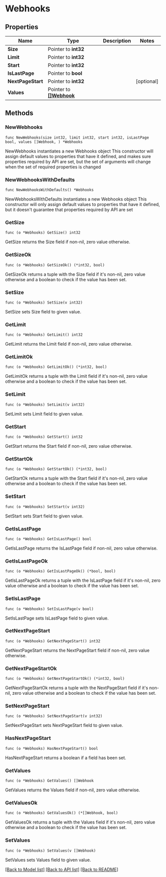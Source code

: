 # Webhooks

## Properties

Name | Type | Description | Notes
------------ | ------------- | ------------- | -------------
**Size** | Pointer to **int32** |  | 
**Limit** | Pointer to **int32** |  | 
**Start** | Pointer to **int32** |  | 
**IsLastPage** | Pointer to **bool** |  | 
**NextPageStart** | Pointer to **int32** |  | [optional] 
**Values** | Pointer to [**[]Webhook**](webhook.md) |  | 

## Methods

### NewWebhooks

`func NewWebhooks(size int32, limit int32, start int32, isLastPage bool, values []Webhook, ) *Webhooks`

NewWebhooks instantiates a new Webhooks object
This constructor will assign default values to properties that have it defined,
and makes sure properties required by API are set, but the set of arguments
will change when the set of required properties is changed

### NewWebhooksWithDefaults

`func NewWebhooksWithDefaults() *Webhooks`

NewWebhooksWithDefaults instantiates a new Webhooks object
This constructor will only assign default values to properties that have it defined,
but it doesn't guarantee that properties required by API are set

### GetSize

`func (o *Webhooks) GetSize() int32`

GetSize returns the Size field if non-nil, zero value otherwise.

### GetSizeOk

`func (o *Webhooks) GetSizeOk() (*int32, bool)`

GetSizeOk returns a tuple with the Size field if it's non-nil, zero value otherwise
and a boolean to check if the value has been set.

### SetSize

`func (o *Webhooks) SetSize(v int32)`

SetSize sets Size field to given value.


### GetLimit

`func (o *Webhooks) GetLimit() int32`

GetLimit returns the Limit field if non-nil, zero value otherwise.

### GetLimitOk

`func (o *Webhooks) GetLimitOk() (*int32, bool)`

GetLimitOk returns a tuple with the Limit field if it's non-nil, zero value otherwise
and a boolean to check if the value has been set.

### SetLimit

`func (o *Webhooks) SetLimit(v int32)`

SetLimit sets Limit field to given value.


### GetStart

`func (o *Webhooks) GetStart() int32`

GetStart returns the Start field if non-nil, zero value otherwise.

### GetStartOk

`func (o *Webhooks) GetStartOk() (*int32, bool)`

GetStartOk returns a tuple with the Start field if it's non-nil, zero value otherwise
and a boolean to check if the value has been set.

### SetStart

`func (o *Webhooks) SetStart(v int32)`

SetStart sets Start field to given value.


### GetIsLastPage

`func (o *Webhooks) GetIsLastPage() bool`

GetIsLastPage returns the IsLastPage field if non-nil, zero value otherwise.

### GetIsLastPageOk

`func (o *Webhooks) GetIsLastPageOk() (*bool, bool)`

GetIsLastPageOk returns a tuple with the IsLastPage field if it's non-nil, zero value otherwise
and a boolean to check if the value has been set.

### SetIsLastPage

`func (o *Webhooks) SetIsLastPage(v bool)`

SetIsLastPage sets IsLastPage field to given value.


### GetNextPageStart

`func (o *Webhooks) GetNextPageStart() int32`

GetNextPageStart returns the NextPageStart field if non-nil, zero value otherwise.

### GetNextPageStartOk

`func (o *Webhooks) GetNextPageStartOk() (*int32, bool)`

GetNextPageStartOk returns a tuple with the NextPageStart field if it's non-nil, zero value otherwise
and a boolean to check if the value has been set.

### SetNextPageStart

`func (o *Webhooks) SetNextPageStart(v int32)`

SetNextPageStart sets NextPageStart field to given value.

### HasNextPageStart

`func (o *Webhooks) HasNextPageStart() bool`

HasNextPageStart returns a boolean if a field has been set.

### GetValues

`func (o *Webhooks) GetValues() []Webhook`

GetValues returns the Values field if non-nil, zero value otherwise.

### GetValuesOk

`func (o *Webhooks) GetValuesOk() (*[]Webhook, bool)`

GetValuesOk returns a tuple with the Values field if it's non-nil, zero value otherwise
and a boolean to check if the value has been set.

### SetValues

`func (o *Webhooks) SetValues(v []Webhook)`

SetValues sets Values field to given value.



[[Back to Model list]](../README.md#documentation-for-models) [[Back to API list]](../README.md#documentation-for-api-endpoints) [[Back to README]](../README.md)


